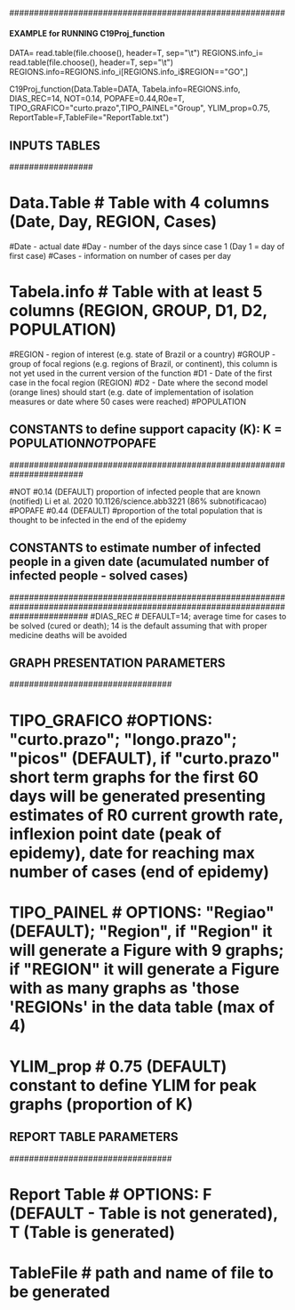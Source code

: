 ########################################################
####   EXAMPLE for RUNNING C19Proj_function

DATA= read.table(file.choose(), header=T, sep="\t")
REGIONS.info_i= read.table(file.choose(), header=T, sep="\t")
REGIONS.info=REGIONS.info_i[REGIONS.info_i$REGION=="GO",]


C19Proj_function(Data.Table=DATA, Tabela.info=REGIONS.info, DIAS_REC=14,
                           NOT=0.14, POPAFE=0.44,R0e=T,
                           TIPO_GRAFICO="curto.prazo",TIPO_PAINEL="Group", YLIM_prop=0.75,
                           ReportTable=F,TableFile="ReportTable.txt") 




## INPUTS TABLES
#################
# Data.Table # Table with 4 columns (Date,	Day,	REGION,	Cases)
#Date - actual date
#Day - number of the days since case 1 (Day 1 = day of first case) 
#Cases - information on number of cases per day

# Tabela.info # Table with at least 5 columns (REGION, GROUP, D1, D2, POPULATION)
#REGION - region of interest (e.g. state of Brazil or a country)
#GROUP - group of focal regions (e.g. regions of Brazil, or continent), this column is not yet used in the current version of the function
#D1 - Date of the first case in the focal region (REGION)
#D2 - Date where the second model (orange lines) should start (e.g. date of implementation of isolation measures or date where 50 cases were reached)
#POPULATION

## CONSTANTS to define support capacity (K): K = POPULATION*NOT*POPAFE
#######################################################################

#NOT #0.14 (DEFAULT) proportion of infected people that are known (notified) Li et al. 2020 10.1126/science.abb3221 (86% subnotificacao)
#POPAFE #0.44 (DEFAULT) #proportion of the total population that is thought to be infected in the end of the epidemy  

## CONSTANTS to estimate number of infected people in a given date (acumulated number of infected people - solved cases)
################################################################################################################################
#DIAS_REC # DEFAULT=14; average time for cases to be solved (cured or death); 14 is the default assuming that with proper medicine deaths will be avoided 

## GRAPH PRESENTATION PARAMETERS
#################################
# TIPO_GRAFICO #OPTIONS: "curto.prazo"; "longo.prazo"; "picos" (DEFAULT), if "curto.prazo" short term graphs for the first 60 days will be generated presenting estimates of R0 current growth rate, inflexion point date (peak of epidemy), date for reaching max number of cases (end of epidemy)  
# TIPO_PAINEL # OPTIONS: "Regiao" (DEFAULT); "Region", if "Region" it will generate a Figure with 9 graphs; if "REGION" it will generate a Figure with as many graphs as 'those 'REGIONs' in the data table (max of 4) 
# YLIM_prop # 0.75 (DEFAULT) constant to define YLIM for peak graphs (proportion of K) 

## REPORT TABLE PARAMETERS
#################################
# Report Table # OPTIONS: F (DEFAULT - Table is not generated), T (Table is generated)
# TableFile # path and name of file to be generated
